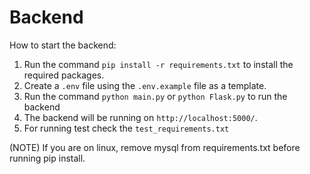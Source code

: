 # Backend

How to start the backend:

1. Run the command `pip install -r requirements.txt` to install the required packages.
2. Create a `.env` file using the `.env.example` file as a template.
3. Run the command `python main.py` or `python Flask.py` to run the backend
4. The backend will be running on `http://localhost:5000/`.
5. For running test check the `test_requirements.txt`


(NOTE) If you are on linux, remove mysql from requirements.txt before running pip install.